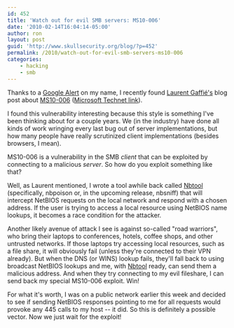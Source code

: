 ```yaml
---
id: 452
title: 'Watch out for evil SMB servers: MS10-006'
date: '2010-02-14T16:04:14-05:00'
author: ron
layout: post
guid: 'http://www.skullsecurity.org/blog/?p=452'
permalink: /2010/watch-out-for-evil-smb-servers-ms10-006
categories:
    - hacking
    - smb
---
```


Thanks to a <a href='http://www.google.ca/alerts'>Google Alert</a> on my name, I recently found <a href='http://g-laurent.blogspot.com/'>Laurent Gaffié's</a> blog post about <a href='http://g-laurent.blogspot.com/2010/02/more-details-on-ms10-006.html'>MS10-006</a> (<a href='http://blogs.technet.com/srd/archive/2010/02/09/ms10-006-and-ms10-012-smb-security-bulletins.aspx'>Microsoft Technet link</a>). 
<!--more-->
I found this vulnerability interesting because this style is something I've been thinking about for a couple years. We (in the industry) have done all kinds of work wringing every last bug out of server implementations, but how many people have really scrutinized client implementations (besides browsers, I mean). 

MS10-006 is a vulnerability in the SMB <em>client</em> that can be exploited by connecting to a malicious <em>server</em>. So how do you exploit something like that?

Well, as Laurent mentioned, I wrote a tool awhile back called <a href='http://www.skullsecurity.org/wiki/index.php/Nbtool'>Nbtool</a> (specifically, nbpoison or, in the upcoming release, nbsniff) that will intercept NetBIOS requests on the local network and respond with a chosen address. If the user is trying to access a local resource using NetBIOS name lookups, it becomes a race condition for the attacker. 

Another likely avenue of attack I see is against so-called "road warriors", who bring their laptops to conferences, hotels, coffee shops, and other untrusted networks. If those laptops try accessing local resources, such as a file share, it will obviously fail (unless they're connected to their VPN already). But when the DNS (or WINS) lookup fails, they'll fall back to using broadcast NetBIOS lookups and me, with <a href='http://www.skullsecurity.org/wiki/index.php/Nbtool'>Nbtool</a> ready, can send them a malicious address. And when they try connecting to my evil fileshare, I can send back my special MS10-006 exploit. Win!

For what it's worth, I was on a public network earlier this week and decided to see if sending NetBIOS responses pointing to me for all requests would provoke any 445 calls to my host -- it did. So this is definitely a possible vector. Now we just wait for the exploit! 

